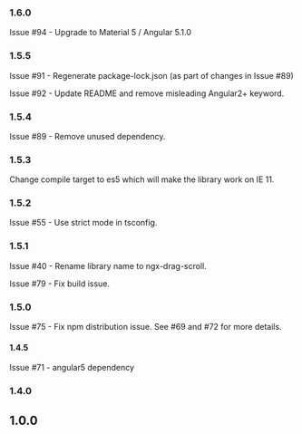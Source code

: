 ### 1.6.0

Issue #94 - Upgrade to Material 5 / Angular 5.1.0 

### 1.5.5

Issue #91 - Regenerate package-lock.json (as part of changes in Issue #89)

Issue #92 - Update README and remove misleading Angular2+ keyword.

### 1.5.4

Issue #89 - Remove unused dependency.

### 1.5.3

Change compile target to es5 which will make the library work on IE 11.

### 1.5.2

Issue #55  - Use strict mode in tsconfig.

### 1.5.1

Issue #40 - Rename library name to ngx-drag-scroll.

Issue #79 - Fix build issue.

### 1.5.0

Issue #75  - Fix npm distribution issue. See #69 and #72 for more details.

#### 1.4.5

Issue #71 - angular5 dependency

### 1.4.0

## 1.0.0
